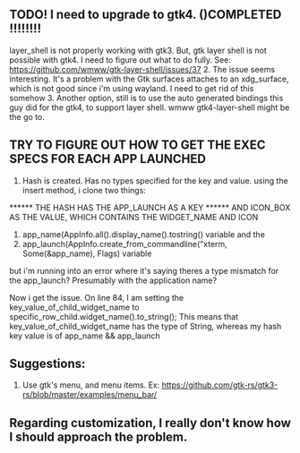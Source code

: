 ## TODO! I need to upgrade to gtk4. ()COMPLETED !!!!!!!!
   layer_shell is not properly working with gtk3.
   But, gtk layer shell is not possible with gtk4. I need to figure out what to do fully.
   See: https://github.com/wmww/gtk-layer-shell/issues/37
2. The issue seems interesting. It's a problem with the Gtk surfaces attaches
   to an xdg_surface, which is not good since i'm using wayland. I need to get
   rid of this somehow
3. Another option, still is to use the auto generated bindings this guy did for the gtk4, to support layer shell.
wmww gtk4-layer-shell might be the go to.

## TRY TO FIGURE OUT HOW TO GET THE EXEC SPECS FOR EACH APP LAUNCHED

1. Hash is created. Has no types specified for the key and value.
using the insert method, i clone two things: 

****** THE HASH HAS THE APP_LAUNCH AS A KEY
****** AND ICON_BOX AS THE VALUE, WHICH CONTAINS THE WIDGET_NAME AND ICON

   1. app_name(AppInfo.all().display_name().tostring() variable and the 
   2. app_launch(AppInfo.create_from_commandline("xterm, Some(&app_name), Flags) variable  

but i'm running into an error where it's saying theres a type mismatch for the app_launch? 
Presumably with the application name?

Now i get the issue. On line 84, I am setting the key_value_of_child_widget_name to specific_row_child.widget_name().to_string();
This means that key_value_of_child_widget_name has the type of String, whereas my hash key value is of app_name && app_launch

## Suggestions: 
1. Use gtk's menu, and menu items. Ex: 
https://github.com/gtk-rs/gtk3-rs/blob/master/examples/menu_bar/

## Regarding customization, I really don't know how I should approach the problem.

